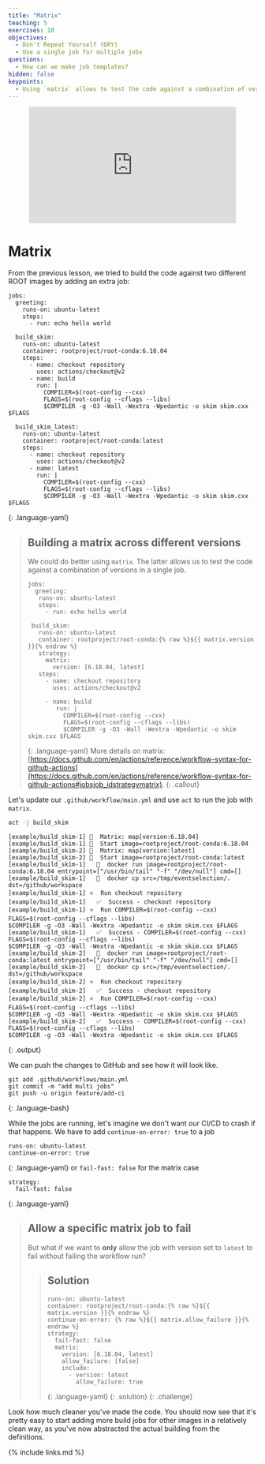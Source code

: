 ```yaml
---
title: "Matrix"
teaching: 5
exercises: 10
objectives:
  - Don't Repeat Yourself (DRY)
  - Use a single job for multiple jobs
questions:
  - How can we make job templates?
hidden: false
keypoints:
  - Using `matrix` allows to test the code against a combination of versions.
---
```


<center>
<!--
<iframe width="420" height="263" src="https://www.youtube.com/embed/_cKm7FUTzQs?list=PLKZ9c4ONm-VmmTObyNWpz4hB3Hgx8ZWSb" frameborder="0" allow="accelerometer; autoplay; encrypted-media; gyroscope; picture-in-picture" allowfullscreen></iframe>
-->
<iframe width="420" height="236" src="https://i.gifer.com/1TpS.gif" frameborder="0" allow="accelerometer; autoplay; encrypted-media; gyroscope; picture-in-picture" allowfullscreen></iframe>
</center>

# Matrix

From the previous lesson, we tried to build the code against two different ROOT images by adding an extra job: 

~~~
jobs:
  greeting:
    runs-on: ubuntu-latest
    steps:
      - run: echo hello world

  build_skim:
    runs-on: ubuntu-latest
    container: rootproject/root-conda:6.18.04
    steps:
      - name: checkout repository
        uses: actions/checkout@v2
      - name: build
        run: |
          COMPILER=$(root-config --cxx)
          FLAGS=$(root-config --cflags --libs)
          $COMPILER -g -O3 -Wall -Wextra -Wpedantic -o skim skim.cxx $FLAGS

  build_skim_latest:
    runs-on: ubuntu-latest
    container: rootproject/root-conda:latest
    steps:
      - name: checkout repository
        uses: actions/checkout@v2
      - name: latest
        run: |
          COMPILER=$(root-config --cxx)
          FLAGS=$(root-config --cflags --libs)
          $COMPILER -g -O3 -Wall -Wextra -Wpedantic -o skim skim.cxx $FLAGS
~~~
{: .language-yaml}

> ## Building a matrix across different versions
> 
> We could do better using `matrix`. The latter allows us to test the code against a combination of versions in a single job.
> 
> ~~~
> jobs:
>   greeting:
>    runs-on: ubuntu-latest
>    steps:
>      - run: echo hello world
> 
>  build_skim:
>    runs-on: ubuntu-latest
>    container: rootproject/root-conda:{% raw %}${{ matrix.version }}{% endraw %}
>    strategy:
>      matrix:
>        version: [6.18.04, latest]
>    steps:
>      - name: checkout repository
>        uses: actions/checkout@v2
> 
>      - name: build
>         run: |
>           COMPILER=$(root-config --cxx)
>           FLAGS=$(root-config --cflags --libs)
>           $COMPILER -g -O3 -Wall -Wextra -Wpedantic -o skim skim.cxx $FLAGS
> ~~~
> {: .language-yaml}
> More details on matrix: [https://docs.github.com/en/actions/reference/workflow-syntax-for-github-actions](https://docs.github.com/en/actions/reference/workflow-syntax-for-github-actions#jobsjob_idstrategymatrix).
{: .callout}

Let's update our `.github/workflow/main.yml` and use `act` to run the job with `matrix`.
```bash
act -j build_skim
```

```
[example/build_skim-1] 🧪  Matrix: map[version:6.18.04]
[example/build_skim-1] 🚀  Start image=rootproject/root-conda:6.18.04
[example/build_skim-2] 🧪  Matrix: map[version:latest]
[example/build_skim-2] 🚀  Start image=rootproject/root-conda:latest
[example/build_skim-1]   🐳  docker run image=rootproject/root-conda:6.18.04 entrypoint=["/usr/bin/tail" "-f" "/dev/null"] cmd=[]
[example/build_skim-1]   🐳  docker cp src=/tmp/eventselection/. dst=/github/workspace
[example/build_skim-1] ⭐  Run checkout repository
[example/build_skim-1]   ✅  Success - checkout repository
[example/build_skim-1] ⭐  Run COMPILER=$(root-config --cxx)
FLAGS=$(root-config --cflags --libs)
$COMPILER -g -O3 -Wall -Wextra -Wpedantic -o skim skim.cxx $FLAGS
[example/build_skim-1]   ✅  Success - COMPILER=$(root-config --cxx)
FLAGS=$(root-config --cflags --libs)
$COMPILER -g -O3 -Wall -Wextra -Wpedantic -o skim skim.cxx $FLAGS
[example/build_skim-2]   🐳  docker run image=rootproject/root-conda:latest entrypoint=["/usr/bin/tail" "-f" "/dev/null"] cmd=[]
[example/build_skim-2]   🐳  docker cp src=/tmp/eventselection/. dst=/github/workspace
[example/build_skim-2] ⭐  Run checkout repository
[example/build_skim-2]   ✅  Success - checkout repository
[example/build_skim-2] ⭐  Run COMPILER=$(root-config --cxx)
FLAGS=$(root-config --cflags --libs)
$COMPILER -g -O3 -Wall -Wextra -Wpedantic -o skim skim.cxx $FLAGS
[example/build_skim-2]   ✅  Success - COMPILER=$(root-config --cxx)
FLAGS=$(root-config --cflags --libs)
$COMPILER -g -O3 -Wall -Wextra -Wpedantic -o skim skim.cxx $FLAGS
```
{: .output}

We can push the changes to GitHub and see how it will look like. 
~~~
git add .github/workflows/main.yml
git commit -m "add multi jobs"
git push -u origin feature/add-ci
~~~
{: .language-bash}

While the jobs are running, let's imagine we don't want our CI/CD to crash if that happens. We have to add `continue-on-error: true` to a job
~~~
runs-on: ubuntu-latest
continue-on-error: true
~~~
{: .language-yaml}
or `fail-fast: false` for the matrix case
~~~
strategy:
  fail-fast: false
~~~
{: .language-yaml}

> ## Allow a specific matrix job to fail
> But what if we want to **only** allow the job with version set to `latest` to fail without failing the workflow run?
>
> > ## Solution
> >
> > ~~~
> > runs-on: ubuntu-latest
> > container: rootproject/root-conda:{% raw %}${{ matrix.version }}{% endraw %}
> > continue-on-error: {% raw %}${{ matrix.allow_failure }}{% endraw %}
> > strategy:
> >   fail-fast: false
> >   matrix:
> >     version: [6.18.04, latest]
> >     allow_failure: [false]
> >     include:
> >       - version: latest
> >         allow_failure: true
> > ~~~
> > {: .language-yaml}
> {: .solution}
{: .challenge}


Look how much cleaner you've made the code. You should now see that it's pretty easy to start adding more build jobs for other images in a relatively clean way, as you've now abstracted the actual building from the definitions.

{% include links.md %}
